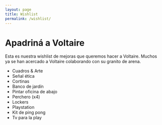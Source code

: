```yaml
---
layout: page
title: Wishlist
permalink: /wishlist/
---
```


<h1>Apadriná a Voltaire</h1>
<p>Esta es nuestra wishlist de mejoras que queremos hacer a Voltaire. Muchos ya se han acercado a Voltaire colaborando con su granito de arena.</p>

<ul>
  <li> Cuadros & Arte
  <li> Señal ética
  <li> Cortinas
  <li> Banco de jardín
  <li> Pintar oficina de abajo
  <li> Perchero (x4)
  <li> Lockers
  <li> Playstation
  <li> Kit de ping pong
  <li> Tv para la play
</ul>
